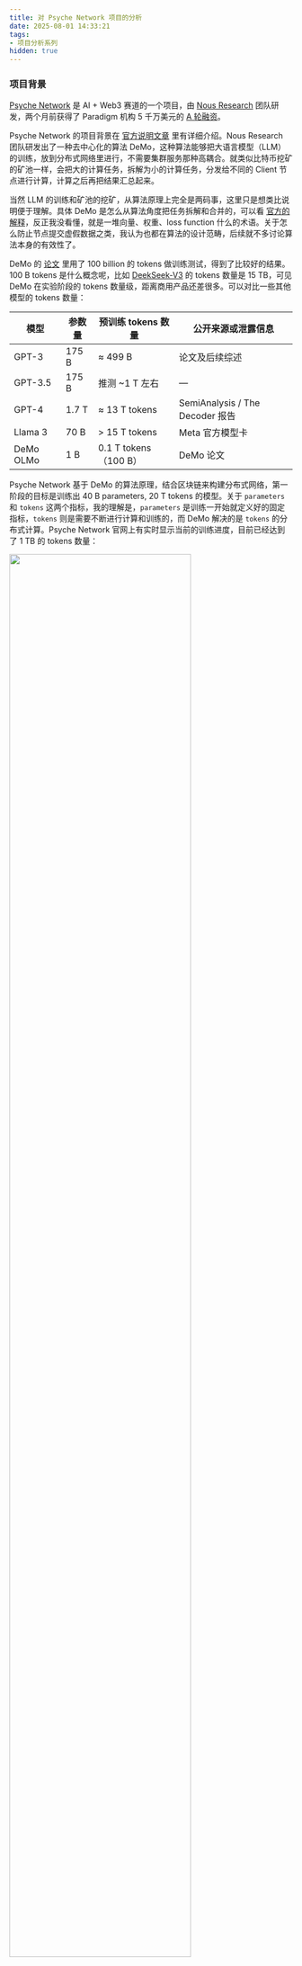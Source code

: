 ```yaml
---
title: 对 Psyche Network 项目的分析
date: 2025-08-01 14:33:21
tags:
- 项目分析系列
hidden: true
---
```


### 项目背景

[Psyche Network](https://psyche.network/runs) 是 AI + Web3 赛道的一个项目，由 [Nous Research](https://nousresearch.com/) 团队研发，两个月前获得了 Paradigm 机构 5 千万美元的 [A 轮融资](https://cointelegraph.com/news/nous-research-raises-50m-paradigm-decentralized-ai-solana)。

Psyche Network 的项目背景在 [官方说明文章](https://nousresearch.com/nous-psyche/) 里有详细介绍。Nous Research 团队研发出了一种去中心化的算法 DeMo，这种算法能够把大语言模型（LLM）的训练，放到分布式网络里进行，不需要集群服务那种高耦合。就类似比特币挖矿的矿池一样，会把大的计算任务，拆解为小的计算任务，分发给不同的 Client 节点进行计算，计算之后再把结果汇总起来。

当然 LLM 的训练和矿池的挖矿，从算法原理上完全是两码事，这里只是想类比说明便于理解。具体 DeMo 是怎么从算法角度把任务拆解和合并的，可以看 [官方的解释](https://blog.lambdaclass.com/introducing-demo-decoupled-momentum-optimization-for-efficient-distributed-llm-training/)，反正我没看懂，就是一堆向量、权重、loss function 什么的术语。关于怎么防止节点提交虚假数据之类，我认为也都在算法的设计范畴，后续就不多讨论算法本身的有效性了。

DeMo 的 [论文](https://arxiv.org/pdf/2411.19870) 里用了 100 billion 的 tokens 做训练测试，得到了比较好的结果。100 B tokens 是什么概念呢，比如 [DeekSeek-V3](https://github.com/deepseek-ai/DeepSeek-V3?tab=readme-ov-file#4-evaluation-results) 的 tokens 数量是 15 TB，可见 DeMo 在实验阶段的 tokens 数量级，距离商用产品还差很多。可以对比一些其他模型的 tokens 数量：

| 模型 | 参数量| 预训练 tokens 数量 | 公开来源或泄露信息 |
|------|----------------------|--------------------|--------------------|
| GPT-3 | 175 B | ≈ 499 B| 论文及后续综述 |
| GPT-3.5| 175 B |推测 ~1 T 左右| — |
| GPT-4 | 1.7 T| ≈ 13 T tokens | SemiAnalysis / The Decoder 报告 |
| Llama 3| 70 B | > 15 T tokens | Meta 官方模型卡 |
| DeMo OLMo| 1 B | 0.1 T tokens（100 B） | DeMo 论文 |

Psyche Network 基于 DeMo 的算法原理，结合区块链来构建分布式网络，第一阶段的目标是训练出 40 B parameters, 20 T tokens 的模型。关于 `parameters` 和 `tokens` 这两个指标，我的理解是，`parameters` 是训练一开始就定义好的固定指标，`tokens` 则是需要不断进行计算和训练的，而 DeMo 解决的是 `tokens` 的分布式计算。Psyche Network 官网上有实时显示当前的训练进度，目前已经达到了 1 TB 的 tokens 数量：

<img src="1.png" width="80%">

这个模型训练完，也许可以接近 GPT-3 的水平。对比来看虽然 tokens 数量比 GPT-3 多，但是 parameters 比 GPT-3 少，所以最终效果应该不如 GPT-3。

### 项目结构

Psyche Network 的 [文档](https://docs.psyche.network/explain/index.html) 里有介绍整体的项目结构，比较好理解，有一个中心化的 Coordinator 负责创建训练任务，其余的 Client 负责接收任务、提交任务结果。在没有区块链的场景下，Coordinator 与 Client 之间的通信是通过直接的 TCP 连接完成的。而有了区块链之后，Coordinator 和 Client 之间就是通过区块链来传递消息了。

<img src="2.png" width="40%">

Psyche Network 的 [代码仓库](https://github.com/PsycheFoundation/psyche/tree/main/architectures) 里同时保留了 `centralized` 和 `decentralized` 两个版本的代码架构，这其实不太是好事，因为说明这个项目原本可以中心化运行，只是现在在做一些去中心化改造。这样的项目去中心化程度肯定是有限的。

而所谓去中心化版本的部分，Psyche Network 选择了 Solana 来作为运行智能合约的区块链平台，这也许和 Psyche Network 原本的项目就是用 Rust 语言有关。

代码仓库的 decentralized 目录下，有一些 Solana 的合约代码，这些 Solana 合约承担起了创建训练任务、计算每个 Client 节点的奖励、分发奖励的功能。

Psyche Network 目前只是测试网阶段，链上交易也都是在 Solana 的 Devnet 上进行，可以直接看合约文件里的 `declare_id!()` 语句，里面写的就是合约地址，比如 coordinator 的合约地址是 `HR8RN2TP9E9zsi2kjhvPbirJWA1R6L6ruf4xNNGpjU5Y`，能在 [区块链浏览器](https://solscan.io/account/HR8RN2TP9E9zsi2kjhvPbirJWA1R6L6ruf4xNNGpjU5Y?cluster=devnet) 上看到频繁的交易记录。

至于奖励的计算，因为有 Coordinator 这个中心化角色的存在，所以事情比较简单，Coordinator 在收到 Client 地任务结果后进行验证，如果没问题，则发起一笔链上交易，给 Client 记分。具体代码是 [这两行](https://github.com/PsycheFoundation/psyche/blob/main/architectures/decentralized/solana-coordinator/programs/solana-coordinator/src/instance_state.rs#L146-L149)：

<img src="3.png" width="80%">

每个 Client 的分数都记录在合约里，Client 想领取奖励，就自己到 treasurer 合约上 claim，treasurer 会根据分数和汇率计算并转账代币。

那么 treasurer 分发的奖励是哪个代币呢？具体代币是 Coordinator 在创建任务的时候 [指定的](https://github.com/PsycheFoundation/psyche/blob/main/architectures/decentralized/solana-treasurer/programs/solana-treasurer/src/logic/run_create.rs#L34)，只要是标准的 SPL 代币都可以。

<img src="4.png" width="70%">

所以整体来看，Psyche Network 是利用 Solana 区块链来记录任务 Meta 信息、计算任务奖励、分发奖励等。只要 Client 的加入是 permissonless 的，Psyche Network 就确实达到了和宣传一样的效果，让 LLM 模型训练的算力去中心化。

而代币的分发和奖励虽然是区块链项目的常规操作，但是至少附加了公开透明等特性，而且不出意外的话，Psyche Network 最终会走到发币的一步，到时候任务奖励可能全用 Psyche Network 自己的代币进行，或者演变为 LLM 训练的任务平台，任何第三方都可以创建任务和分发奖励之类，像 Eigne Layer 那样。



